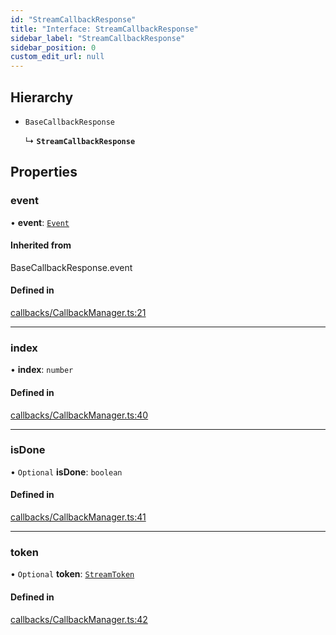 ```yaml
---
id: "StreamCallbackResponse"
title: "Interface: StreamCallbackResponse"
sidebar_label: "StreamCallbackResponse"
sidebar_position: 0
custom_edit_url: null
---
```


## Hierarchy

- `BaseCallbackResponse`

  ↳ **`StreamCallbackResponse`**

## Properties

### event

• **event**: [`Event`](Event.md)

#### Inherited from

BaseCallbackResponse.event

#### Defined in

[callbacks/CallbackManager.ts:21](https://github.com/run-llama/LlamaIndexTS/blob/ca9410f/packages/core/src/callbacks/CallbackManager.ts#L21)

___

### index

• **index**: `number`

#### Defined in

[callbacks/CallbackManager.ts:40](https://github.com/run-llama/LlamaIndexTS/blob/ca9410f/packages/core/src/callbacks/CallbackManager.ts#L40)

___

### isDone

• `Optional` **isDone**: `boolean`

#### Defined in

[callbacks/CallbackManager.ts:41](https://github.com/run-llama/LlamaIndexTS/blob/ca9410f/packages/core/src/callbacks/CallbackManager.ts#L41)

___

### token

• `Optional` **token**: [`StreamToken`](StreamToken.md)

#### Defined in

[callbacks/CallbackManager.ts:42](https://github.com/run-llama/LlamaIndexTS/blob/ca9410f/packages/core/src/callbacks/CallbackManager.ts#L42)
